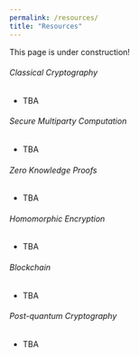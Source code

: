 ```yaml
---
permalink: /resources/
title: "Resources"
---
```


This page is under construction!

###### Classical Cryptography

- TBA

###### Secure Multiparty Computation

- TBA

###### Zero Knowledge Proofs

- TBA

###### Homomorphic Encryption

- TBA

###### Blockchain

- TBA

###### Post-quantum Cryptography

- TBA